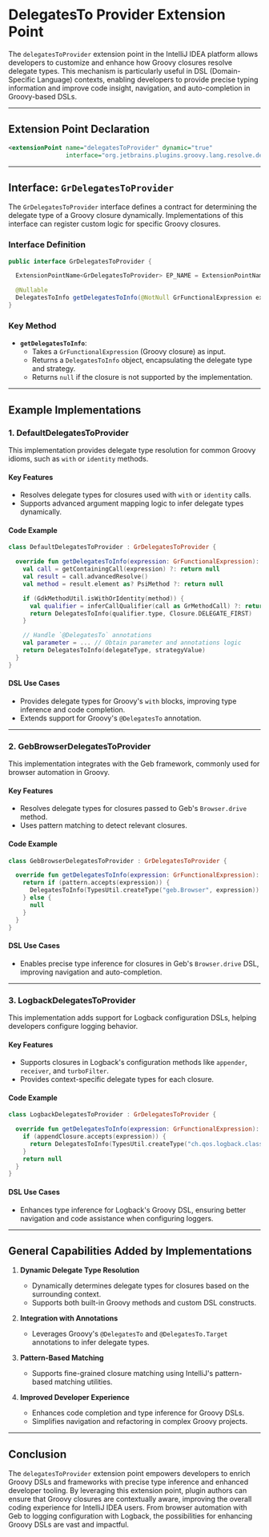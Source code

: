 # DelegatesTo Provider Extension Point

The `delegatesToProvider` extension point in the IntelliJ IDEA platform allows developers to customize and enhance how Groovy closures resolve delegate types. This mechanism is particularly useful in DSL (Domain-Specific Language) contexts, enabling developers to provide precise typing information and improve code insight, navigation, and auto-completion in Groovy-based DSLs.

---

## Extension Point Declaration

```xml
<extensionPoint name="delegatesToProvider" dynamic="true"
                interface="org.jetbrains.plugins.groovy.lang.resolve.delegatesTo.GrDelegatesToProvider"/>
```

---

## Interface: `GrDelegatesToProvider`

The `GrDelegatesToProvider` interface defines a contract for determining the delegate type of a Groovy closure dynamically. Implementations of this interface can register custom logic for specific Groovy closures.

### Interface Definition

```java
public interface GrDelegatesToProvider {

  ExtensionPointName<GrDelegatesToProvider> EP_NAME = ExtensionPointName.create("org.intellij.groovy.delegatesToProvider");

  @Nullable
  DelegatesToInfo getDelegatesToInfo(@NotNull GrFunctionalExpression expression);
}
```

### Key Method
- **`getDelegatesToInfo`**:
  - Takes a `GrFunctionalExpression` (Groovy closure) as input.
  - Returns a `DelegatesToInfo` object, encapsulating the delegate type and strategy.
  - Returns `null` if the closure is not supported by the implementation.

---

## Example Implementations

### 1. **DefaultDelegatesToProvider**

This implementation provides delegate type resolution for common Groovy idioms, such as `with` or `identity` methods.

#### Key Features
- Resolves delegate types for closures used with `with` or `identity` calls.
- Supports advanced argument mapping logic to infer delegate types dynamically.

#### Code Example

```kotlin
class DefaultDelegatesToProvider : GrDelegatesToProvider {

  override fun getDelegatesToInfo(expression: GrFunctionalExpression): DelegatesToInfo? {
    val call = getContainingCall(expression) ?: return null
    val result = call.advancedResolve()
    val method = result.element as? PsiMethod ?: return null

    if (GdkMethodUtil.isWithOrIdentity(method)) {
      val qualifier = inferCallQualifier(call as GrMethodCall) ?: return null
      return DelegatesToInfo(qualifier.type, Closure.DELEGATE_FIRST)
    }

    // Handle `@DelegatesTo` annotations
    val parameter = ... // Obtain parameter and annotations logic
    return DelegatesToInfo(delegateType, strategyValue)
  }
}
```

#### DSL Use Cases
- Provides delegate types for Groovy's `with` blocks, improving type inference and code completion.
- Extends support for Groovy's `@DelegatesTo` annotation.

---

### 2. **GebBrowserDelegatesToProvider**

This implementation integrates with the Geb framework, commonly used for browser automation in Groovy.

#### Key Features
- Resolves delegate types for closures passed to Geb's `Browser.drive` method.
- Uses pattern matching to detect relevant closures.

#### Code Example

```kotlin
class GebBrowserDelegatesToProvider : GrDelegatesToProvider {

  override fun getDelegatesToInfo(expression: GrFunctionalExpression): DelegatesToInfo? {
    return if (pattern.accepts(expression)) {
      DelegatesToInfo(TypesUtil.createType("geb.Browser", expression))
    } else {
      null
    }
  }
}
```

#### DSL Use Cases
- Enables precise type inference for closures in Geb's `Browser.drive` DSL, improving navigation and auto-completion.

---

### 3. **LogbackDelegatesToProvider**

This implementation adds support for Logback configuration DSLs, helping developers configure logging behavior.

#### Key Features
- Supports closures in Logback's configuration methods like `appender`, `receiver`, and `turboFilter`.
- Provides context-specific delegate types for each closure.

#### Code Example

```kotlin
class LogbackDelegatesToProvider : GrDelegatesToProvider {

  override fun getDelegatesToInfo(expression: GrFunctionalExpression): DelegatesToInfo? {
    if (appendClosure.accepts(expression)) {
      return DelegatesToInfo(TypesUtil.createType("ch.qos.logback.classic.gaffer.AppenderDelegate", expression), Closure.DELEGATE_FIRST)
    }
    return null
  }
}
```

#### DSL Use Cases
- Enhances type inference for Logback's Groovy DSL, ensuring better navigation and code assistance when configuring loggers.

---

## General Capabilities Added by Implementations

1. **Dynamic Delegate Type Resolution**
   - Dynamically determines delegate types for closures based on the surrounding context.
   - Supports both built-in Groovy methods and custom DSL constructs.

2. **Integration with Annotations**
   - Leverages Groovy's `@DelegatesTo` and `@DelegatesTo.Target` annotations to infer delegate types.

3. **Pattern-Based Matching**
   - Supports fine-grained closure matching using IntelliJ's pattern-based matching utilities.

4. **Improved Developer Experience**
   - Enhances code completion and type inference for Groovy DSLs.
   - Simplifies navigation and refactoring in complex Groovy projects.

---

## Conclusion

The `delegatesToProvider` extension point empowers developers to enrich Groovy DSLs and frameworks with precise type inference and enhanced developer tooling. By leveraging this extension point, plugin authors can ensure that Groovy closures are contextually aware, improving the overall coding experience for IntelliJ IDEA users. From browser automation with Geb to logging configuration with Logback, the possibilities for enhancing Groovy DSLs are vast and impactful.

